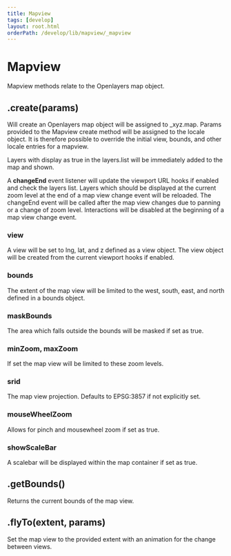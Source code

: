 ```yaml
---
title: Mapview
tags: [develop]
layout: root.html
orderPath: /develop/lib/mapview/_mapview
---
```


# Mapview

Mapview methods relate to the Openlayers map object.

## .create(params)

Will create an Openlayers map object will be assigned to _xyz.map. Params provided to the Mapview create method will be assigned to the locale object. It is therefore possible to override the initial view, bounds, and other locale entries for a mapview.

Layers with display as true in the layers.list will be immediately added to the map and shown.

A **changeEnd** event listener will update the viewport URL hooks if enabled and check the layers list. Layers which should be displayed at the current zoom level at the end of a map view change event will be reloaded. The changeEnd event will be called after the map view changes due to panning or a change of zoom level. Interactions will be disabled at the beginning of a map view change event.

### view

A view will be set to lng, lat, and z defined as a view object. The view object will be created from the current viewport hooks if enabled.

### bounds

The extent of the map view will be limited to the west, south, east, and north defined in a bounds object.

### maskBounds

The area which falls outside the bounds will be masked if set as true.

### minZoom, maxZoom

If set the map view will be limited to these zoom levels.

### srid 

The map view projection. Defaults to EPSG:3857 if not explicitly set.

### mouseWheelZoom

Allows for pinch and mousewheel zoom if set as true.

### showScaleBar

A scalebar will be displayed within the map container if set as true.


## .getBounds()

Returns the current bounds of the map view.


## .flyTo(extent, params)

Set the map view to the provided extent with an animation for the change between views.